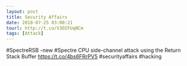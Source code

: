 ```yaml
---
layout: post
title: Security Affairs
date: 2018-07-25 03:00:21
tourl: http://t.co/V3OIFUqNCm
tags: [Attack]
---
```

#SpectreRSB -new #Spectre CPU side-channel attack using the Return Stack Buffer
https://t.co/4bs6FRrPV5
#securityaffairs #hacking